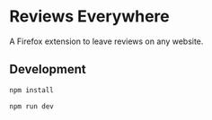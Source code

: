 # Reviews Everywhere

A Firefox extension to leave reviews on any website.

## Development
```sh
npm install
```

```sh
npm run dev
```
